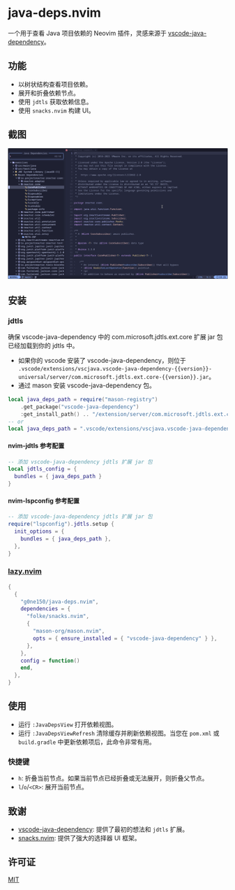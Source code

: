 # java-deps.nvim

一个用于查看 Java 项目依赖的 Neovim 插件，灵感来源于 [vscode-java-dependency](https://github.com/microsoft/vscode-java-dependency)。

## 功能

- 以树状结构查看项目依赖。
- 展开和折叠依赖节点。
- 使用 `jdtls` 获取依赖信息。
- 使用 `snacks.nvim` 构建 UI。

## 截图

![java-deps.nvim 截图](images/2025-07-08-192153_hyprshot.png)

## 安装

### jdtls

确保 vscode-java-dependency 中的 com.microsoft.jdtls.ext.core 扩展 jar 包已经加载到你的 jdtls 中。

- 如果你的 vscode 安装了 vscode-java-dependency，则位于 `.vscode/extensions/vscjava.vscode-java-dependency-{{version}}-universal/server/com.microsoft.jdtls.ext.core-{{version}}.jar`。
- 通过 mason 安装 vscode-java-dependency 包。

```lua
local java_deps_path = require("mason-registry")
    .get_package("vscode-java-dependency")
    :get_install_path() .. "/extension/server/com.microsoft.jdtls.ext.core-*.jar"
-- or
local java_deps_path = ".vscode/extensions/vscjava.vscode-java-dependency-{{version}}-universal/server/com.microsoft.jdtls.ext.core-{{version}}.jar"
```

#### nvim-jdtls 参考配置

```lua
-- 添加 vscode-java-dependency jdtls 扩展 jar 包
local jdtls_config = {
  bundles = { java_deps_path }
}
```

#### nvim-lspconfig 参考配置

```lua
-- 添加 vscode-java-dependency jdtls 扩展 jar 包
require("lspconfig").jdtls.setup {
  init_options = {
    bundles = { java_deps_path },
  },
}
```

### [lazy.nvim](https://github.com/folke/lazy.nvim)

```lua
{
  {
    "g0ne150/java-deps.nvim",
    dependencies = {
      "folke/snacks.nvim",
      {
        "mason-org/mason.nvim",
        opts = { ensure_installed = { "vscode-java-dependency" } },
      },
    },
    config = function()
    end,
  },
}
```

## 使用

- 运行 `:JavaDepsView` 打开依赖视图。
- 运行 `:JavaDepsViewRefresh` 清除缓存并刷新依赖视图。当您在 `pom.xml` 或 `build.gradle` 中更新依赖项后，此命令非常有用。

### 快捷键

- `h`: 折叠当前节点。如果当前节点已经折叠或无法展开，则折叠父节点。
- `l`/`o`/`<CR>`: 展开当前节点。

## 致谢

- [vscode-java-dependency](https://github.com/microsoft/vscode-java-dependency): 提供了最初的想法和 `jdtls` 扩展。
- [snacks.nvim](https://github.com/folke/snacks.nvim): 提供了强大的选择器 UI 框架。

## 许可证

[MIT](./LICENSE)
